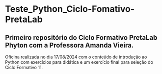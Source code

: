 # Teste_Python_Ciclo-Fomativo-PretaLab
## Primeiro repositório do Ciclo Formativo PretaLab Phyton com a Professora Amanda Vieira.

Oficina realizada no dia 17/08/2024 com o conteúdo de introdução ao Python com exercícios para didática e um exercício final para seleção do Ciclo Formativo 11.
